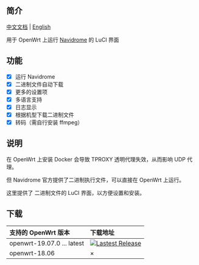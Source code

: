 ## 简介

[中文文档](README.md) | [English](README_en.md)

用于 OpenWrt 上运行 [Navidrome](https://github.com/navidrome/navidrome/) 的 LuCI 界面

## 功能

- [x] 运行 Navidrome
- [x] 二进制文件自动下载
- [x] 更多的设置项
- [x] 多语言支持
- [x] 日志显示
- [x] 根据机型下载二进制文件
- [x] 转码（需自行安装 ffmpeg）

## 说明

在 OpenWrt 上安装 Docker 会导致 TPROXY 透明代理失效，从而影响 UDP 代理。

但 Navidrome 官方提供了二进制执行文件，可以直接在 OpenWrt 上运行。

这里提供了  二进制文件的 LuCI 界面，以方便设置和安装。

## 下载

| 支持的 OpenWrt 版本 | 下载地址 |
| :-------- | :----- |
| openwrt-19.07.0 ... latest | [![Lastest Release](https://img.shields.io/github/release/tty228/luci-app-navidrome.svg?style=flat)](https://github.com/tty228/luci-app-navidrome/releases)
| openwrt-18.06 | ×

